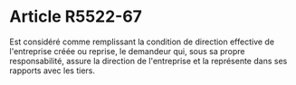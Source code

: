 # Article R5522-67

  
Est considéré comme remplissant la condition de direction effective de l'entreprise créée ou reprise, le demandeur qui, sous sa propre responsabilité, assure la direction de l'entreprise et la représente dans ses rapports avec les tiers.